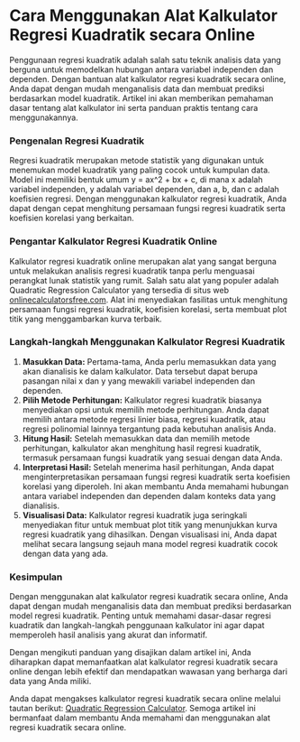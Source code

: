 Cara Menggunakan Alat Kalkulator Regresi Kuadratik secara Online
================================================================

Penggunaan regresi kuadratik adalah salah satu teknik analisis data yang berguna untuk memodelkan hubungan antara variabel independen dan dependen. Dengan bantuan alat kalkulator regresi kuadratik secara online, Anda dapat dengan mudah menganalisis data dan membuat prediksi berdasarkan model kuadratik. Artikel ini akan memberikan pemahaman dasar tentang alat kalkulator ini serta panduan praktis tentang cara menggunakannya.

### Pengenalan Regresi Kuadratik

Regresi kuadratik merupakan metode statistik yang digunakan untuk menemukan model kuadratik yang paling cocok untuk kumpulan data. Model ini memiliki bentuk umum y = ax^2 + bx + c, di mana x adalah variabel independen, y adalah variabel dependen, dan a, b, dan c adalah koefisien regresi. Dengan menggunakan kalkulator regresi kuadratik, Anda dapat dengan cepat menghitung persamaan fungsi regresi kuadratik serta koefisien korelasi yang berkaitan.

### Pengantar Kalkulator Regresi Kuadratik Online

Kalkulator regresi kuadratik online merupakan alat yang sangat berguna untuk melakukan analisis regresi kuadratik tanpa perlu menguasai perangkat lunak statistik yang rumit. Salah satu alat yang populer adalah Quadratic Regression Calculator yang tersedia di situs web [onlinecalculatorsfree.com](http://onlinecalculatorsfree.com). Alat ini menyediakan fasilitas untuk menghitung persamaan fungsi regresi kuadratik, koefisien korelasi, serta membuat plot titik yang menggambarkan kurva terbaik.

### Langkah-langkah Menggunakan Kalkulator Regresi Kuadratik

1. **Masukkan Data:** Pertama-tama, Anda perlu memasukkan data yang akan dianalisis ke dalam kalkulator. Data tersebut dapat berupa pasangan nilai x dan y yang mewakili variabel independen dan dependen.
2. **Pilih Metode Perhitungan:** Kalkulator regresi kuadratik biasanya menyediakan opsi untuk memilih metode perhitungan. Anda dapat memilih antara metode regresi linier biasa, regresi kuadratik, atau regresi polinomial lainnya tergantung pada kebutuhan analisis Anda.
3. **Hitung Hasil:** Setelah memasukkan data dan memilih metode perhitungan, kalkulator akan menghitung hasil regresi kuadratik, termasuk persamaan fungsi kuadratik yang sesuai dengan data Anda.
4. **Interpretasi Hasil:** Setelah menerima hasil perhitungan, Anda dapat menginterpretasikan persamaan fungsi regresi kuadratik serta koefisien korelasi yang diperoleh. Ini akan membantu Anda memahami hubungan antara variabel independen dan dependen dalam konteks data yang dianalisis.
5. **Visualisasi Data:** Kalkulator regresi kuadratik juga seringkali menyediakan fitur untuk membuat plot titik yang menunjukkan kurva regresi kuadratik yang dihasilkan. Dengan visualisasi ini, Anda dapat melihat secara langsung sejauh mana model regresi kuadratik cocok dengan data yang ada.

### Kesimpulan

Dengan menggunakan alat kalkulator regresi kuadratik secara online, Anda dapat dengan mudah menganalisis data dan membuat prediksi berdasarkan model regresi kuadratik. Penting untuk memahami dasar-dasar regresi kuadratik dan langkah-langkah penggunaan kalkulator ini agar dapat memperoleh hasil analisis yang akurat dan informatif.

Dengan mengikuti panduan yang disajikan dalam artikel ini, Anda diharapkan dapat memanfaatkan alat kalkulator regresi kuadratik secara online dengan lebih efektif dan mendapatkan wawasan yang berharga dari data yang Anda miliki.

Anda dapat mengakses kalkulator regresi kuadratik secara online melalui tautan berikut: [Quadratic Regression Calculator](https://www.onlinecalculatorsfree.com/id/math/quadratic-regression-calculator.html). Semoga artikel ini bermanfaat dalam membantu Anda memahami dan menggunakan alat regresi kuadratik secara online.